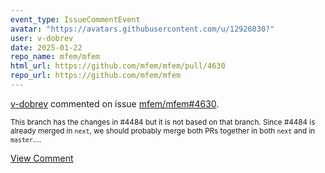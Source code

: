 ```yaml
---
event_type: IssueCommentEvent
avatar: "https://avatars.githubusercontent.com/u/12926030?"
user: v-dobrev
date: 2025-01-22
repo_name: mfem/mfem
html_url: https://github.com/mfem/mfem/pull/4630
repo_url: https://github.com/mfem/mfem
---
```


<a href='https://github.com/v-dobrev' target='_blank'>v-dobrev</a> commented on issue <a href='https://github.com/mfem/mfem/pull/4630' target='_blank'>mfem/mfem#4630</a>.

<small>This branch has the changes in #4484 but it is not based on that branch. Since #4484 is already merged in `next`, we should probably merge both PRs together in both `next` and in `master`....</small>

<a href='https://github.com/mfem/mfem/pull/4630' target='_blank'>View Comment</a>